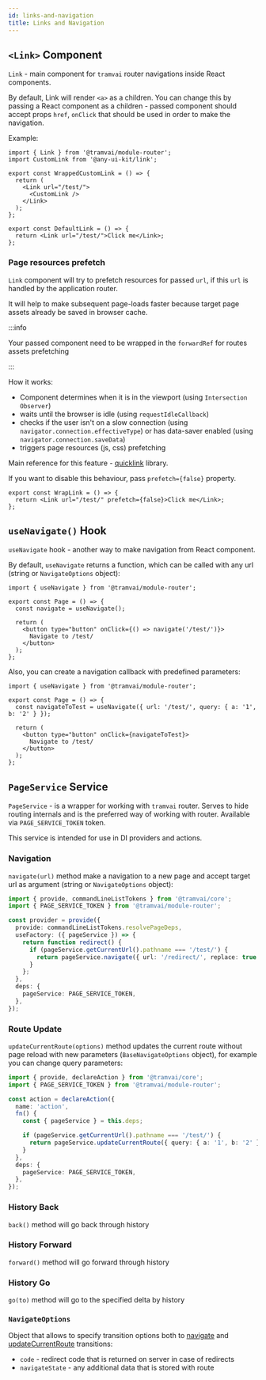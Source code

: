 ```yaml
---
id: links-and-navigation
title: Links and Navigation
---
```


## `<Link>` Component

`Link` - main component for `tramvai` router navigations inside React components.

By default, Link will render `<a>` as a children. You can change this by passing a React component as a children - passed component should accept props `href`, `onClick` that should be used in order to make the navigation.

Example:

```tsx
import { Link } from '@tramvai/module-router';
import CustomLink from '@any-ui-kit/link';

export const WrappedCustomLink = () => {
  return (
    <Link url="/test/">
      <CustomLink />
    </Link>
  );
};

export const DefaultLink = () => {
  return <Link url="/test/">Click me</Link>;
};
```

### Page resources prefetch

`Link` component will try to prefetch resources for passed `url`, if this `url` is handled by the application router.

It will help to make subsequent page-loads faster because target page assets already be saved in browser cache.

:::info

Your passed component need to be wrapped in the `forwardRef` for routes assets prefetching

:::

How it works:

- Component determines when it is in the viewport (using `Intersection Observer`)
- waits until the browser is idle (using `requestIdleCallback`)
- checks if the user isn't on a slow connection (using `navigator.connection.effectiveType`) or has data-saver enabled (using `navigator.connection.saveData`)
- triggers page resources (js, css) prefetching

Main reference for this feature - [quicklink](https://github.com/GoogleChromeLabs/quicklink) library.

If you want to disable this behaviour, pass `prefetch={false}` property.

```tsx
export const WrapLink = () => {
  return <Link url="/test/" prefetch={false}>Click me</Link>;
};
```

## `useNavigate()` Hook

`useNavigate` hook - another way to make navigation from React component.

By default, `useNavigate` returns a function, which can be called with any url (string or `NavigateOptions` object):

```tsx
import { useNavigate } from '@tramvai/module-router';

export const Page = () => {
  const navigate = useNavigate();

  return (
    <button type="button" onClick={() => navigate('/test/')}>
      Navigate to /test/
    </button>
  );
};
```

Also, you can create a navigation callback with predefined parameters:

```tsx
import { useNavigate } from '@tramvai/module-router';

export const Page = () => {
  const navigateToTest = useNavigate({ url: '/test/', query: { a: '1', b: '2' } });

  return (
    <button type="button" onClick={navigateToTest}>
      Navigate to /test/
    </button>
  );
};
```

## `PageService` Service

`PageService` - is a wrapper for working with `tramvai` router. Serves to hide routing internals and is the preferred way of working with router. Available via `PAGE_SERVICE_TOKEN` token.

This service is intended for use in DI providers and actions.

### Navigation

`navigate(url)` method make a navigation to a new page and accept target url as argument (string or `NavigateOptions` object):

```ts
import { provide, commandLineListTokens } from '@tramvai/core';
import { PAGE_SERVICE_TOKEN } from '@tramvai/module-router';

const provider = provide({
  provide: commandLineListTokens.resolvePageDeps,
  useFactory: ({ pageService }) => {
    return function redirect() {
      if (pageService.getCurrentUrl().pathname === '/test/') {
        return pageService.navigate({ url: '/redirect/', replace: true });
      }
    };
  },
  deps: {
    pageService: PAGE_SERVICE_TOKEN,
  },
});
```

### Route Update

`updateCurrentRoute(options)` method updates the current route without page reload with new parameters (`BaseNavigateOptions` object), for example you can change query parameters:

```ts
import { provide, declareAction } from '@tramvai/core';
import { PAGE_SERVICE_TOKEN } from '@tramvai/module-router';

const action = declareAction({
  name: 'action',
  fn() {
    const { pageService } = this.deps;

    if (pageService.getCurrentUrl().pathname === '/test/') {
      return pageService.updateCurrentRoute({ query: { a: '1', b: '2' } });
    }
  },
  deps: {
    pageService: PAGE_SERVICE_TOKEN,
  },
});
```

### History Back

`back()` method will go back through history

### History Forward

`forward()` method will go forward through history

### History Go

`go(to)` method will go to the specified delta by history

### `NavigateOptions`

Object that allows to specify transition options both to [navigate](#navigation) and [updateCurrentRoute](#route-update) transitions:

- `code` - redirect code that is returned on server in case of redirects
- `navigateState` - any additional data that is stored with route
